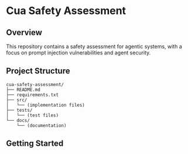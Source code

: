 # Cua Safety Assessment

## Overview

This repository contains a safety assessment for agentic systems, with a focus on prompt injection vulnerabilities and agent security.

## Project Structure

```
cua-safety-assessment/
├── README.md
├── requirements.txt
├── src/
│   └── (implementation files)
├── tests/
│   └── (test files)
└── docs/
    └── (documentation)
```

## Getting Started


